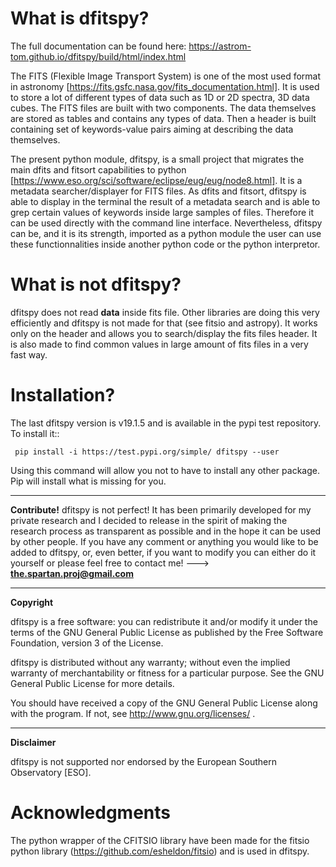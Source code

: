 What is dfitspy?
================

The full documentation can be found here: https://astrom-tom.github.io/dfitspy/build/html/index.html


The FITS (Flexible Image Transport System) is one of the most used format in astronomy [https://fits.gsfc.nasa.gov/fits_documentation.html]. It is used to store a lot of different types of data such as 1D or 2D spectra, 3D data cubes. The FITS files are built with two components. The data themselves are stored as tables and contains any types of data. Then a header is built containing set of keywords-value pairs aiming at describing the data themselves. 

The present python module, dfitspy, is a small project that migrates the main dfits and fitsort capabilities to python [https://www.eso.org/sci/software/eclipse/eug/eug/node8.html]. It is a metadata searcher/displayer for FITS files. As dfits and fitsort, dfitspy is able to display in the terminal the result of a metadata search and is able to grep certain values of keywords inside large samples of files. Therefore it can be used directly with the command line interface. Nevertheless, dfitspy can be, and it is its strength, imported as a python module the user can use these functionnalities inside another python code or the python interpretor.  



What is not dfitspy?
====================
dfitspy does not read **data** inside fits file. Other libraries are doing this very efficiently and dfitspy 
is not made for that (see fitsio and astropy). It works only on the header and allows you to search/display the fits files header. It is also made to find common values in large amount of fits files in a very fast way. 


Installation?
=============

The last dfitspy version is v19.1.5 and is available in the pypi test repository. To install it::

     pip install -i https://test.pypi.org/simple/ dfitspy --user

Using this command will allow you not to have to install any other package. Pip will install what is missing for you.


----

**Contribute!**
dfitspy is not perfect! It has been primarily developed for my private research and I decided to release 
in the spirit of making the research process as transparent as possible and in the hope it can be used by
other people. If you have any comment or anything you would like to be added to dfitspy, or, even better,
if you want to modify you can either do it yourself or please feel free to contact me! ---> **the.spartan.proj@gmail.com**

----


**Copyright**

dfitspy is a free software: you can redistribute it and/or modify it under
the terms of the GNU General Public License as published by the Free Software Foundation,
version 3 of the License.

dfitspy is distributed without any warranty; without even the implied warranty of merchantability
or fitness for a particular purpose.  See the GNU General Public License for more details.

You should have received a copy of the GNU General Public License along with the program.
If not, see http://www.gnu.org/licenses/ .

----

**Disclaimer**

dfitspy is not supported nor endorsed by the European Southern Observatory [ESO].


Acknowledgments
===============
The python wrapper of the CFITSIO library have been made for the fitsio python library (https://github.com/esheldon/fitsio) and is used in dfitspy.

